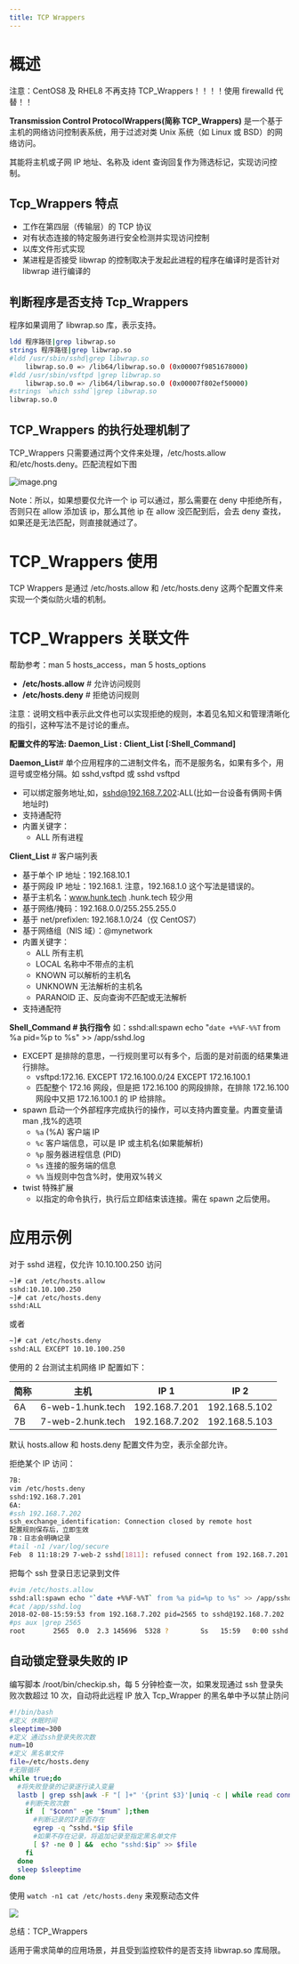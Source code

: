 ```yaml
---
title: TCP Wrappers
---
```


# 概述

注意：CentOS8 及 RHEL8 不再支持 TCP_Wrappers！！！！使用 firewalld 代替！！

**Transmission Control ProtocolWrappers(简称 TCP_Wrappers)** 是一个基于主机的网络访问控制表系统，用于过滤对类 Unix 系统（如 Linux 或 BSD）的网络访问。

其能将主机或子网 IP 地址、名称及 ident 查询回复作为筛选标记，实现访问控制。

## Tcp_Wrappers 特点

- 工作在第四层（传输层）的 TCP 协议
- 对有状态连接的特定服务进行安全检测并实现访问控制
- 以库文件形式实现
- 某进程是否接受 libwrap 的控制取决于发起此进程的程序在编译时是否针对 libwrap 进行编译的

## 判断程序是否支持 Tcp_Wrappers

程序如果调用了 libwrap.so 库，表示支持。

```bash
ldd 程序路径|grep libwrap.so
strings 程序路径|grep libwrap.so
#ldd /usr/sbin/sshd|grep libwrap.so
    libwrap.so.0 => /lib64/libwrap.so.0 (0x00007f9851678000)
#ldd /usr/sbin/vsftpd |grep libwrap.so
    libwrap.so.0 => /lib64/libwrap.so.0 (0x00007f802ef50000)
#strings `which sshd`|grep libwrap.so
libwrap.so.0
```

## TCP_Wrappers 的执行处理机制了

TCP_Wrappers 只需要通过两个文件来处理，/etc/hosts.allow 和/etc/hosts.deny。匹配流程如下图

![image.png](https://notes-learning.oss-cn-beijing.aliyuncs.com/cmiwuq/1624581688343-e7b5ceb8-1d56-4b6b-9872-f71462556d23.png)

Note：所以，如果想要仅允许一个 ip 可以通过，那么需要在 deny 中拒绝所有，否则只在 allow 添加该 ip，那么其他 ip 在 allow 没匹配到后，会去 deny 查找，如果还是无法匹配，则直接就通过了。

# TCP_Wrappers 使用

TCP Wrappers 是通过 /etc/hosts.allow 和 /etc/hosts.deny 这两个配置文件来实现一个类似防火墙的机制。

# TCP_Wrappers 关联文件

帮助参考：man 5 hosts_access，man 5 hosts_options

- **/etc/hosts.allow** # 允许访问规则
- **/etc/hosts.deny** # 拒绝访问规则

注意：说明文档中表示此文件也可以实现拒绝的规则，本着见名知义和管理清晰化的指引，这种写法不是讨论的重点。

**配置文件的写法: Daemon_List : Client_List \[:Shell_Command]**

**Daemon_List**# 单个应用程序的二进制文件名，而不是服务名，如果有多个，用逗号或空格分隔。如 sshd,vsftpd 或 sshd vsftpd

- 可以绑定服务地址,如，sshd@192.168.7.202:ALL(比如一台设备有俩网卡俩地址时)
- 支持通配符
- 内置关键字：
    - ALL 所有进程

**Client_List** # 客户端列表

- 基于单个 IP 地址：192.168.10.1
- 基于网段 IP 地址：192.168.1. 注意，192.168.1.0 这个写法是错误的。
- 基于主机名：www.hunk.tech .hunk.tech 较少用
- 基于网络/掩码：192.168.0.0/255.255.255.0
- 基于 net/prefixlen: 192.168.1.0/24（仅 CentOS7）
- 基于网络组（NIS 域）：@mynetwork
- 内置关键字：
    - ALL 所有主机
    - LOCAL 名称中不带点的主机
    - KNOWN 可以解析的主机名
    - UNKNOWN 无法解析的主机名
    - PARANOID 正、反向查询不匹配或无法解析
- 支持通配符

**Shell_Command # 执行指令**
如：sshd:all:spawn echo "`date +%%F-%%T` from %a pid=%p to %s" >> /app/sshd.log

- EXCEPT 是排除的意思，一行规则里可以有多个，后面的是对前面的结果集进行排除。
    - vsftpd:172.16. EXCEPT 172.16.100.0/24 EXCEPT 172.16.100.1
    - 匹配整个 172.16 网段，但是把 172.16.100 的网段排除，在排除 172.16.100 网段中又把 172.16.100.1 的 IP 给排除。
- spawn 启动一个外部程序完成执行的操作，可以支持内置变量。内置变量请 man ,找%的选项
    - `%a` (%A) 客户端 IP
    - `%c` 客户端信息，可以是 IP 或主机名(如果能解析)
    - `%p` 服务器进程信息 (PID)
    - `%s` 连接的服务端的信息
    - `%%` 当规则中包含%时，使用双%转义
- twist 特殊扩展
    - 以指定的命令执行，执行后立即结束该连接。需在 spawn 之后使用。

# 应用示例

对于 sshd 进程，仅允许 10.10.100.250 访问

```bash
~]# cat /etc/hosts.allow
sshd:10.10.100.250
~]# cat /etc/hosts.deny
sshd:ALL
```

或者

```bash
~]# cat /etc/hosts.deny
sshd:ALL EXCEPT 10.10.100.250
```

使用的 2 台测试主机网络 IP 配置如下：

| 简称 | 主机              | IP 1          | IP 2          |
| ---- | ----------------- | ------------- | ------------- |
| 6A   | 6-web-1.hunk.tech | 192.168.7.201 | 192.168.5.102 |
| 7B   | 7-web-2.hunk.tech | 192.168.7.202 | 192.168.5.103 |

默认 hosts.allow 和 hosts.deny 配置文件为空，表示全部允许。

拒绝某个 IP 访问：

```bash
7B:
vim /etc/hosts.deny
sshd:192.168.7.201
6A:
#ssh 192.168.7.202
ssh_exchange_identification: Connection closed by remote host
配置规则保存后，立即生效
7B：日志会明确记录
#tail -n1 /var/log/secure
Feb  8 11:18:29 7-web-2 sshd[1811]: refused connect from 192.168.7.201 (192.168.7.201)
```

把每个 ssh 登录日志记录到文件

```bash
#vim /etc/hosts.allow
sshd:all:spawn echo "`date +%%F-%%T` from %a pid=%p to %s" >> /app/sshd.log
#cat /app/sshd.log
2018-02-08-15:59:53 from 192.168.7.202 pid=2565 to sshd@192.168.7.202
#ps aux |grep 2565
root       2565  0.0  2.3 145696  5328 ?        Ss   15:59   0:00 sshd: root@pts/2
```

## 自动锁定登录失败的 IP

编写脚本 /root/bin/checkip.sh，每 5 分钟检查一次，如果发现通过 ssh 登录失败次数超过 10 次，自动将此远程 IP 放入 Tcp_Wrapper 的黑名单中予以禁止防问

```bash
#!/bin/bash
#定义 休眠时间
sleeptime=300
#定义 通过ssh登录失败次数
num=10
#定义 黑名单文件
file=/etc/hosts.deny
#无限循环
while true;do
  #将失败登录的记录逐行读入变量
  lastb | grep ssh|awk -F "[ ]+" '{print $3}'|uniq -c | while read conn ip;do
    #判断失败次数
    if  [ "$conn" -ge "$num" ];then
      #判断记录的IP是否存在
      egrep -q ^sshd.*$ip $file
      #如果不存在记录，将追加记录至指定黑名单文件
      [ $? -ne 0 ] &&  echo "sshd:$ip" >> $file
    fi
  done
  sleep $sleeptime
done
```

使用 `watch -n1 cat /etc/hosts.deny` 来观察动态文件

![](https://notes-learning.oss-cn-beijing.aliyuncs.com/cmiwuq/1624581861186-486e5699-5dea-4062-83d7-f7bcb0d874e7.gif)

总结：TCP_Wrappers

适用于需求简单的应用场景，并且受到监控软件的是否支持 libwrap.so 库局限。
